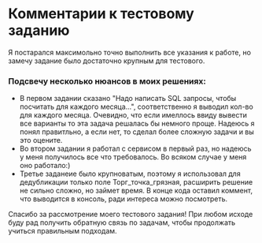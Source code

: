 # Комментарии к тестовому заданию

Я постарался максимольно точно выполнить все указания к работе, но замечу задание было достаточно крупным для тестового. 

### Подсвечу несколько нюансов в моих решениях: 
- В первом задании сказано "Надо написать SQL запросы, чтобы посчитать для каждого месяца...", соответственно я выводил кол-во для каждого месяца. Очевидно, что если имеллось ввиду вывести все варианты то эта задача решалась бы немного проще. Надеюсь я понял правитльно, а если нет, то сделал более сложную задачи и вы это оцените.
- Во втором задании я работал с сервисом в первый раз, но надеюсь у меня получилось все что требовалось. Во всяком случае у меня оно работало:)
- Третье заданеие было крупноватым, поэтому я использовал для дедубликации только поле Торг_точка_грязная, расширить решение не сильно сложно, но займет время. В конце кода оставил коммент, что выводится в консоль, ради интереса можно посмотреть.

Спасибо за рассмотрение моего тестового задания! При любом исходе буду рад получить обратную связь по задачам, чтобы продолжать учиться правильным подходам.

